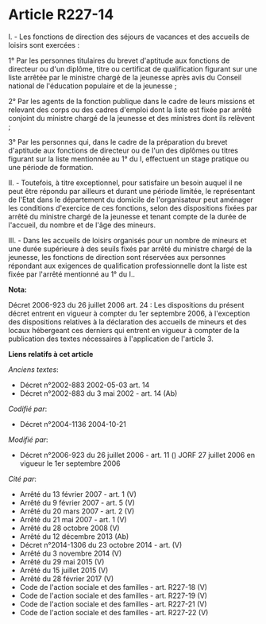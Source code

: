# Article R227-14

I. - Les fonctions de direction des séjours de vacances et des accueils de loisirs sont exercées :

1° Par les personnes titulaires du brevet d'aptitude aux fonctions de directeur ou d'un diplôme, titre ou certificat de
qualification figurant sur une liste arrêtée par le ministre chargé de la jeunesse après avis du Conseil national de
l'éducation populaire et de la jeunesse ;

2° Par les agents de la fonction publique dans le cadre de leurs missions et relevant des corps ou des cadres d'emploi dont
la liste est fixée par arrêté conjoint du ministre chargé de la jeunesse et des ministres dont ils relèvent ;

3° Par les personnes qui, dans le cadre de la préparation du brevet d'aptitude aux fonctions de directeur ou de l'un des
diplômes ou titres figurant sur la liste mentionnée au 1° du I, effectuent un stage pratique ou une période de formation.

II. - Toutefois, à titre exceptionnel, pour satisfaire un besoin auquel il ne peut être répondu par ailleurs et durant une
période limitée, le représentant de l'Etat dans le département du domicile de l'organisateur peut aménager les conditions
d'exercice de ces fonctions, selon des dispositions fixées par arrêté du ministre chargé de la jeunesse et tenant compte de
la durée de l'accueil, du nombre et de l'âge des mineurs.

III. - Dans les accueils de loisirs organisés pour un nombre de mineurs et une durée supérieure à des seuils fixés par arrêté
du ministre chargé de la jeunesse, les fonctions de direction sont réservées aux personnes répondant aux exigences de
qualification professionnelle dont la liste est fixée par l'arrêté mentionné au 1° du I..

**Nota:**

Décret 2006-923 du 26 juillet 2006 art. 24 : Les dispositions du présent décret entrent en vigueur à compter du 1er septembre
2006, à l'exception des dispositions relatives à la déclaration des accueils de mineurs et des locaux hébergeant ces derniers
qui entrent en vigueur à compter de la publication des textes nécessaires à l'application de l'article 3.

**Liens relatifs à cet article**

_Anciens textes_:

  - Décret n°2002-883 2002-05-03 art. 14
  - Décret n°2002-883 du 3 mai 2002 - art. 14 (Ab)

_Codifié par_:

  - Décret n°2004-1136 2004-10-21

_Modifié par_:

  - Décret n°2006-923 du 26 juillet 2006 - art. 11 () JORF 27 juillet 2006 en vigueur le 1er septembre 2006

_Cité par_:

  - Arrêté du 13 février 2007 - art. 1 (V)
  - Arrêté du 9 février 2007 - art. 5 (V)
  - Arrêté du 20 mars 2007 - art. 2 (V)
  - Arrêté du 21 mai 2007 - art. 1 (V)
  - Arrêté du 28 octobre 2008 (V)
  - Arrêté du 12 décembre 2013 (Ab)
  - Décret n°2014-1306 du 23 octobre 2014 - art. (V)
  - Arrêté du 3 novembre 2014 (V)
  - Arrêté du 29 mai 2015 (V)
  - Arrêté du 15 juillet 2015 (V)
  - Arrêté du 28 février 2017 (V)
  - Code de l'action sociale et des familles - art. R227-18 (V)
  - Code de l'action sociale et des familles - art. R227-19 (V)
  - Code de l'action sociale et des familles - art. R227-21 (V)
  - Code de l'action sociale et des familles - art. R227-22 (V)
